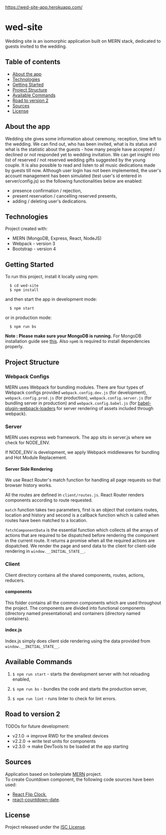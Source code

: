 https://wed-site-app.herokuapp.com/

# wed-site
Wedding site is an isomorphic application built on MERN stack, dedicated to guests invited to the wedding.


## Table of contents
* [About the app](#about-the-app)
* [Technologies](#technologies)
* [Getting Started](#getting-started)
* [Project Structure](#project-structure)
* [Available Commands](#available-commands)
* [Road to version 2](#road-to-version-2)
* [Sources](#sources)
* [License](#license)


## About the app
Wedding site gives some information about ceremony, reception, time left to the wedding. We can find out, who has been invited, what is its status and what is the statistic about the guests - how many people have accepted / declined or not responded yet to wedding invitation. We can get insight into list of reserved / not reserved wedding gifts suggested by the young couple. It is also possible to read and listen to all music dedications made by guests till now. Although user login has not been implemented, the user's account management has been simulated (test user's id entered in server/config.js) so the following functionalities below are enabled:
* presence confirmation / rejection,
* present reservation / cancelling reserved presents,
* adding / deleting user's dedications.


## Technologies
Project created with:
* MERN (MongoDB, Express, React, NodeJS)
* Webpack - version 3
* Bootstrap - version 4


## Getting Started
To run this project, install it locally using npm:

```
  $ cd wed-site
  $ npm install
```
and then start the app in development mode:

```
  $ npm start
```

or in production mode:
```
  $ npm run bs
```

**Note : Please make sure your MongoDB is running.** For MongoDB installation guide see [this](https://docs.mongodb.org/v3.0/installation/). Also `npm6` is required to install dependencies properly.


## Project Structure

### Webpack Configs

MERN uses Webpack for bundling modules. There are four types of Webpack configs provided `webpack.config.dev.js` (for development), `webpack.config.prod.js` (for production), `webpack.config.server.js` (for bundling server in production) and `webpack.config.babel.js` (for [babel-plugin-webpack-loaders](https://github.com/istarkov/babel-plugin-webpack-loaders) for server rendering of assets included through webpack).

### Server

MERN uses express web framework. The app sits in server.js where we check for NODE_ENV.

If NODE_ENV is development, we apply Webpack middlewares for bundling and Hot Module Replacement.

#### Server Side Rendering

We use React Router's match function for handling all page requests so that browser history works.

All the routes are defined in `client/routes.js`. React Router renders components according to route requested.

`match` function takes two parameters, first is an object that contains routes, location and history and second is a callback function which is called when routes have been matched to a location.

`fetchComponentData` is the essential function which collects all the arrays of actions that are required to be dispatched before rendering the component in the current route. It returns a promise when all the required actions are dispatched. We render the page and send data to the client for client-side rendering in `window.__INITIAL_STATE__`.

### Client

Client directory contains all the shared components, routes, actions, reducers.

#### components
This folder contains all the common components which are used throughout the project. The components are divided into functional components (directory named presentational) and containers (directory named containers).

#### index.js
Index.js simply does client side rendering using the data provided from `window.__INITIAL_STATE__`.


## Available Commands

1. `$ npm run start` - starts the development server with hot reloading enabled,

2. `$ npm run bs` - bundles the code and starts the production server,

3. `$ npm run lint` - runs linter to check for lint errors.


## Road to version 2
TODOs for future development:
- v2.1.0 -> improve RWD for the smallest devices
- v2.2.0 -> write test units for components
- v2.3.0 -> make DevTools to be loaded at the app starting


## Sources
Application based on boilerplate [MERN](http://mern.io) project.<br>
To create Countdown component, the following code sources have been used:
* [React Flip Clock](https://codepen.io/Libor_G/pen/JyJzjb),
* [react-countdown-date](https://github.com/destinythegame/react-countdown-date).


## License
Project released under the [ISC License](http://www.opensource.org/licenses/ISC).